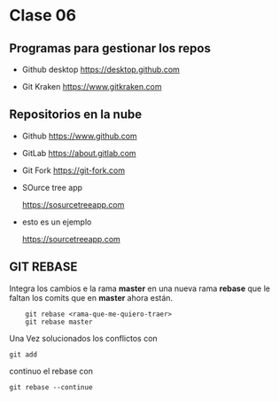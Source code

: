 # Clase 06


## Programas para gestionar los repos 

* Github desktop
    https://desktop.github.com

* Git Kraken
    https://www.gitkraken.com

## Repositorios en la nube

* Github
     https://www.github.com
* GitLab
    https://about.gitlab.com

* Git Fork
    https://git-fork.com

* SOurce tree app

    https://sosurcetreeapp.com

* esto es un ejemplo

    https://sourcetreeapp.com

    
## GIT REBASE

Integra los cambios e la rama **master** en una nueva rama **rebase** que le faltan los comits que en **master** ahora están.

        git rebase <rama-que-me-quiero-traer>
        git rebase master

Una Vez solucionados los conflictos con

    git add

continuo  el rebase con 

    git rebase --continue